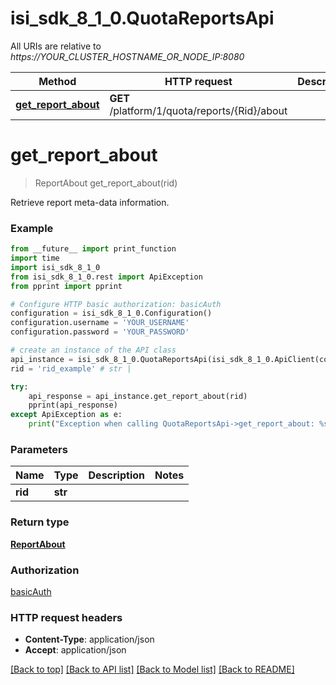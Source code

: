 # isi_sdk_8_1_0.QuotaReportsApi

All URIs are relative to *https://YOUR_CLUSTER_HOSTNAME_OR_NODE_IP:8080*

Method | HTTP request | Description
------------- | ------------- | -------------
[**get_report_about**](QuotaReportsApi.md#get_report_about) | **GET** /platform/1/quota/reports/{Rid}/about | 


# **get_report_about**
> ReportAbout get_report_about(rid)



Retrieve report meta-data information.

### Example
```python
from __future__ import print_function
import time
import isi_sdk_8_1_0
from isi_sdk_8_1_0.rest import ApiException
from pprint import pprint

# Configure HTTP basic authorization: basicAuth
configuration = isi_sdk_8_1_0.Configuration()
configuration.username = 'YOUR_USERNAME'
configuration.password = 'YOUR_PASSWORD'

# create an instance of the API class
api_instance = isi_sdk_8_1_0.QuotaReportsApi(isi_sdk_8_1_0.ApiClient(configuration))
rid = 'rid_example' # str | 

try:
    api_response = api_instance.get_report_about(rid)
    pprint(api_response)
except ApiException as e:
    print("Exception when calling QuotaReportsApi->get_report_about: %s\n" % e)
```

### Parameters

Name | Type | Description  | Notes
------------- | ------------- | ------------- | -------------
 **rid** | **str**|  | 

### Return type

[**ReportAbout**](ReportAbout.md)

### Authorization

[basicAuth](../README.md#basicAuth)

### HTTP request headers

 - **Content-Type**: application/json
 - **Accept**: application/json

[[Back to top]](#) [[Back to API list]](../README.md#documentation-for-api-endpoints) [[Back to Model list]](../README.md#documentation-for-models) [[Back to README]](../README.md)

